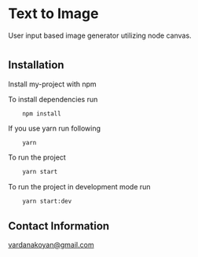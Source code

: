 
# Text to Image

User input based image generator utilizing node canvas. 

# 

## Installation

Install my-project with npm

To install dependencies run

```bash
    npm install
```

If you use yarn run following

```
    yarn
```

To run the project

```bash
    yarn start 
```

To run the project in development mode run

```bash
    yarn start:dev
```


## Contact Information
vardanakoyan@gmail.com
